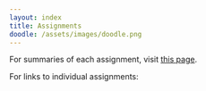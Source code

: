 ```yaml
---
layout: index
title: Assignments
doodle: /assets/images/doodle.png
---
```


For summaries of each assignment, visit [this page](/student/assignment-descriptions).

For links to individual assignments:
